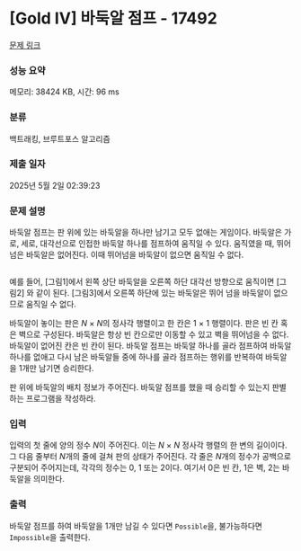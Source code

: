 # [Gold IV] 바둑알 점프 - 17492 

[문제 링크](https://www.acmicpc.net/problem/17492) 

### 성능 요약

메모리: 38424 KB, 시간: 96 ms

### 분류

백트래킹, 브루트포스 알고리즘

### 제출 일자

2025년 5월 2일 02:39:23

### 문제 설명

<p>바둑알 점프는 판 위에 있는 바둑알을 하나만 남기고 모두 없애는 게임이다. 바둑알은 가로, 세로, 대각선으로 인접한 바둑알 하나를 점프하여 움직일 수 있다. 움직였을 때, 뛰어넘은 바둑알은 없어진다. 이때 뛰어넘을 바둑알이 없으면 움직일 수 없다.</p>

<p style="text-align: center;"><img alt="" src="https://upload.acmicpc.net/f7b003c7-b0bb-4815-a8f7-6341049587b4/-/preview/"></p>

<p>예를 들어, [그림1]에서 왼쪽 상단 바둑알을 오른쪽 하단 대각선 방향으로 움직이면 [그림2] 와 같이 된다. [그림3]에서 오른쪽 하단에 있는 바둑알은 뛰어 넘을 바둑알이 없으므로 움직일 수 없다.</p>

<p>바둑알이 놓이는 판은 <em>N</em> × <em>N</em>의 정사각 행렬이고 한 칸은 1 × 1 행렬이다. 판은 빈 칸 혹은 벽으로 구성된다. 바둑알은 항상 빈 칸으로만 이동할 수 있고 벽을 뛰어넘을 수 없다. 바둑알이 없어진 칸은 빈 칸이 된다. 바둑알 점프는 바둑알 하나를 골라 점프하여 바둑알 하나를 없애고 다시 남은 바둑알들 중에 하나를 골라 점프하는 행위를 반복하여 바둑알을 1개만 남기면 승리한다.</p>

<p>판 위에 바둑알의 배치 정보가 주어진다. 바둑알 점프를 했을 때 승리할 수 있는지 판별하는 프로그램을 작성하라.</p>

### 입력 

 <p>입력의 첫 줄에 양의 정수 <em>N</em>이 주어진다. 이는 <em>N</em> × <em>N</em> 정사각 행렬의 한 변의 길이이다. 그 다음 줄부터 <em>N</em>개의 줄에 걸쳐 판의 상태가 주어진다. 각 줄은 <em>N</em>개의 정수가 공백으로 구분되어 주어지는데, 각각의 정수는 0, 1 또는 2이다. 여기서 0은 빈 칸, 1은 벽, 2는 바둑알을 의미한다.</p>

### 출력 

 <p>바둑알 점프를 하여 바둑알을 1개만 남길 수 있다면 <code>Possible</code>을, 불가능하다면 <code>Impossible</code>을 출력한다.</p>


